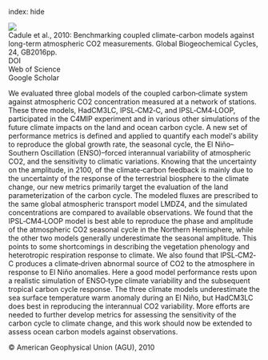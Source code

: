 index: hide

<div class="Citation">
    <div class="Citation-thumb CitationThumb-linked"  data-href="https://doi.org/10.1029/2009gb003556">
      <img src="https://static.claimspace.cloud/climate-study-static/refs/thumbs/6/Cadule_et_al_2010-thumb.png" />
    </div>

  <div class="Citation-body">
    <div class="Citation-text">Cadule et al., 2010: Benchmarking coupled climate-carbon models against long-term atmospheric CO2 measurements. <span class="Article-journal">Global Biogeochemical Cycles, </span><span class="Article-volume">24, </span>GB2016pp.</div>
    <div class="Citation-links">
      <div class="CitationLink" data-href="https://doi.org/10.1029/2009gb003556">
        <div class="CitationLink-icon CitationLink-Doi"></div>
        <div class="CitationLink-text">DOI</div>
      </div>
      <div class="CitationLink" data-href="http://cel.webofknowledge.com/InboundService.do?customersID=atyponcel&smartRedirect=yes&mode=FullRecord&IsProductCode=Yes&product=CEL&Init=Yes&Func=Frame&action=retrieve&SrcApp=literatum&SrcAuth=atyponcel&SID=7CNc3cIRaBKjGbSujFM&UT=000279308200001http://www.agu.org/journals/gb/gb1002/2009GB003556/2009GB003556.pdf">
        <div class="CitationLink-icon CitationLink-Isi"></div>
        <div class="CitationLink-text">Web of Science</div>
      </div>
      <div class="CitationLink" data-href="https://scholar.google.com/scholar?q=10.1029/2009gb003556">
        <div class="CitationLink-icon CitationLink-Scholar"></div>
        <div class="CitationLink-text">Google Scholar</div>
      </div>
    </div>
  </div>
</div>

We evaluated three global models of the coupled carbon‐climate system against atmospheric CO2 concentration measured at a network of stations. These three models, HadCM3LC, IPSL‐CM2‐C, and IPSL‐CM4‐LOOP, participated in the C4MIP experiment and in various other simulations of the future climate impacts on the land and ocean carbon cycle. A new set of performance metrics is defined and applied to quantify each model's ability to reproduce the global growth rate, the seasonal cycle, the El Niño–Southern Oscillation (ENSO)–forced interannual variability of atmospheric CO2, and the sensitivity to climatic variations. Knowing that the uncertainty on the amplitude, in 2100, of the climate‐carbon feedback is mainly due to the uncertainty of the response of the terrestrial biosphere to the climate change, our new metrics primarily target the evaluation of the land parameterization of the carbon cycle. The modeled fluxes are prescribed to the same global atmospheric transport model LMDZ4, and the simulated concentrations are compared to available observations. We found that the IPSL‐CM4‐LOOP model is best able to reproduce the phase and amplitude of the atmospheric CO2 seasonal cycle in the Northern Hemisphere, while the other two models generally underestimate the seasonal amplitude. This points to some shortcomings in describing the vegetation phenology and heterotropic respiration response to climate. We also found that IPSL‐CM2‐C produces a climate‐driven abnormal source of CO2 to the atmosphere in response to El Niño anomalies. Here a good model performance rests upon a realistic simulation of ENSO‐type climate variability and the subsequent tropical carbon cycle response. The three climate models underestimate the sea surface temperature warm anomaly during an El Niño, but HadCM3LC does best in reproducing the interannual CO2 variability. More efforts are needed to further develop metrics for assessing the sensitivity of the carbon cycle to climate change, and this work should now be extended to assess ocean carbon models against observations.

<div class="Citation-copy">
&copy; American Geophysical Union (AGU), 2010
</div>